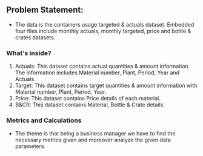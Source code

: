 ## Problem Statement:
- The data is the containers usage targeted & actuals dataset. Embedded four files include monthly actuals, monthly targeted, price and bottle & crates datasets.

### What's inside?
<ol>
    <li>Actuals: This dataset contains actual quantities & amount information. The information includes Material number, Plant, Period, Year and Actuals.</li>
    <li>Target: This dataset contains target quantities & amount information with Material number, Plant, Period, Year.</li>
    <li>Price: This dataset contains Price details of each material.</li>
    <li>B&CR: This dataset contains Material, Bottle & Crate details.</li>
</ol>

### Metrics and Calculations
- The theme is that being a business manager we have to find the necessary metrics given and moreover 
analyze the given data parameters.